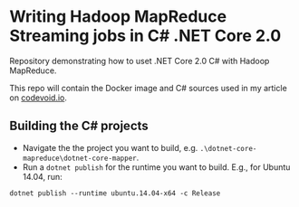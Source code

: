 # Writing Hadoop MapReduce Streaming jobs in C# .NET Core 2.0

Repository demonstrating how to uset .NET Core 2.0 C# with Hadoop MapReduce.

This repo will contain the Docker image and C# sources used in my article on [codevoid.io](https://codevoid.io).

## Building the C# projects

- Navigate the the project you want to build, e.g. `.\dotnet-core-mapreduce\dotnet-core-mapper`.
- Run a `dotnet publish` for the runtime you want to build. E.g., for Ubuntu 14.04, run:
```
dotnet publish --runtime ubuntu.14.04-x64 -c Release
```
